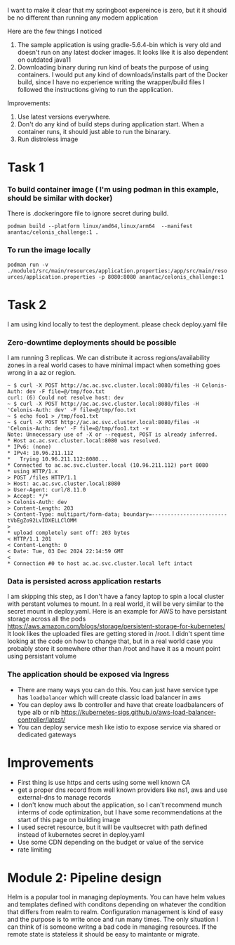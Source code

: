 I want to make it clear that my springboot expereince is zero, but it it should be no different than running any modern application

Here are the few things I noticed
1. The sample application is using gradle-5.6.4-bin which is very old and doesn't run on any latest docker images. It looks like it is also dependent on outdated java11 
2. Downloading binary during run kind of beats the purpose of using containers. I would put any kind of downloads/installs part of the Docker build,
since I have no experience writing the wrapper/build files I followed the instructions giving to run the application.

Improvements:
1. Use latest versions everywhere. 
2. Don't do any kind of build steps during application start. When a container runs, it should just able to run the binarary. 
3. Run distroless image

# Task 1

### To build container image ( I'm using podman in this example, should be similar with docker) 
There is .dockeringore file to ignore secret during build.

 `podman build --platform linux/amd64,linux/arm64  --manifest  anantac/celonis_challenge:1 .`

### To run the image locally

`podman run -v ./module1/src/main/resources/application.properties:/app/src/main/resources/application.properties -p 8080:8080 anantac/celonis_challenge:1`

# Task 2
I am using kind locally to test the deployment. please check deploy.yaml file

### Zero-downtime deployments should be possible
I am running 3 replicas. We can distribute it across regions/availability zones in a real world cases to have minimal impact when something goes wrong in a az or region.

```
~ $ curl -X POST http://ac.ac.svc.cluster.local:8080/files -H Celonis-Auth: dev -F file=@/tmp/foo.txt
curl: (6) Could not resolve host: dev
~ $ curl -X POST http://ac.ac.svc.cluster.local:8080/files -H 'Celonis-Auth: dev' -F file=@/tmp/foo.txt
~ $ echo foo1 > /tmp/foo1.txt
~ $ curl -X POST http://ac.ac.svc.cluster.local:8080/files -H 'Celonis-Auth: dev' -F file=@/tmp/foo1.txt -v
Note: Unnecessary use of -X or --request, POST is already inferred.
* Host ac.ac.svc.cluster.local:8080 was resolved.
* IPv6: (none)
* IPv4: 10.96.211.112
*   Trying 10.96.211.112:8080...
* Connected to ac.ac.svc.cluster.local (10.96.211.112) port 8080
* using HTTP/1.x
> POST /files HTTP/1.1
> Host: ac.ac.svc.cluster.local:8080
> User-Agent: curl/8.11.0
> Accept: */*
> Celonis-Auth: dev
> Content-Length: 203
> Content-Type: multipart/form-data; boundary=------------------------tVbEgZo92LvIDXELLClOMM
>
* upload completely sent off: 203 bytes
< HTTP/1.1 201
< Content-Length: 0
< Date: Tue, 03 Dec 2024 22:14:59 GMT
<
* Connection #0 to host ac.ac.svc.cluster.local left intact
```


### Data is persisted across application restarts
I am skipping this step, as I don't have a fancy laptop to spin a local cluster with perstant volumes to mount. 
In a real world, it will be very similar to the secret mount in deploy.yaml. Here is an example for AWS to have persistant storage
across all the pods
https://aws.amazon.com/blogs/storage/persistent-storage-for-kubernetes/
It look likes the uploaded files are getting stored in /root. I didn't spent time looking at the code on how to change that, but in a real world case you probably store it somewhere other than /root and have it as a mount point using persistant volume


### The application should be exposed via Ingress
* There are many ways you can do this. You can just have service type has `loadbalancer` which will create classic load balancer in aws
* You can deploy aws lb controller and have that create loadbalancers of type alb or nlb https://kubernetes-sigs.github.io/aws-load-balancer-controller/latest/
* You can deploy service mesh like istio to expose service via shared or dedicated gateways




# Improvements 
* First thing is use https and certs using some well known CA
* get a proper dns record from well known providers like ns1, aws and use external-dns to manage records
* I don't know much about the application, so I can't recommend munch interms of code optimization, but I have some recommendations 
at the start of this page on building image
* I used secret resource, but it will be vaultsecret with path defined instead of kubernetes secret in deploy.yaml
* Use some CDN depending on the budget or value of the service
* rate limiting


# Module 2: Pipeline design

Helm is a popular tool in managing deployments. You can have helm values and templates defined with conditons depending on whatever the condition that differs from realm to realm. Configuration management is kind of easy and the purpose is to write once and run many times. 
The only situation I can think of is someone writng a bad code in managing resources. If the remote state is stateless it should be easy to 
maintante or migrate. 

